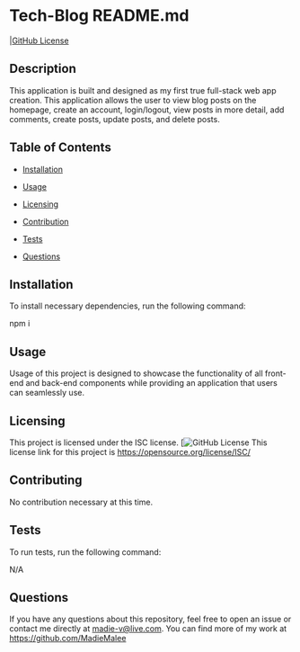 # Tech-Blog README.md

|[GitHub License](https://img.shield.io/badge/ISC=blue)

## Description

This application is built and designed as my first true full-stack web app creation. This application allows the user to view blog posts on the homepage, create an account, login/logout, view posts in more detail, add comments, create posts, update posts, and delete posts.

## Table of Contents

- [Installation](#installation)

- [Usage](#usage)

- [Licensing](#license)

- [Contribution](#contribution)

- [Tests](#testing)

- [Questions](#questions)

## Installation

To install necessary dependencies, run the following command:

npm i

## Usage

Usage of this project is designed to showcase the functionality of all front-end and back-end components while providing an application that users can seamlessly use.

## Licensing

This project is licensed under the ISC license. [![GitHub License](https://img.shields.io/badge/license-ISC-blue.svg)
This license link for this project is https://opensource.org/license/ISC/

## Contributing

No contribution necessary at this time.

## Tests

To run tests, run the following command:

N/A

## Questions

If you have any questions about this repository, feel free to open an issue or contact me directly at madie-v@live.com.
You can find more of my work at https://github.com/MadieMalee
